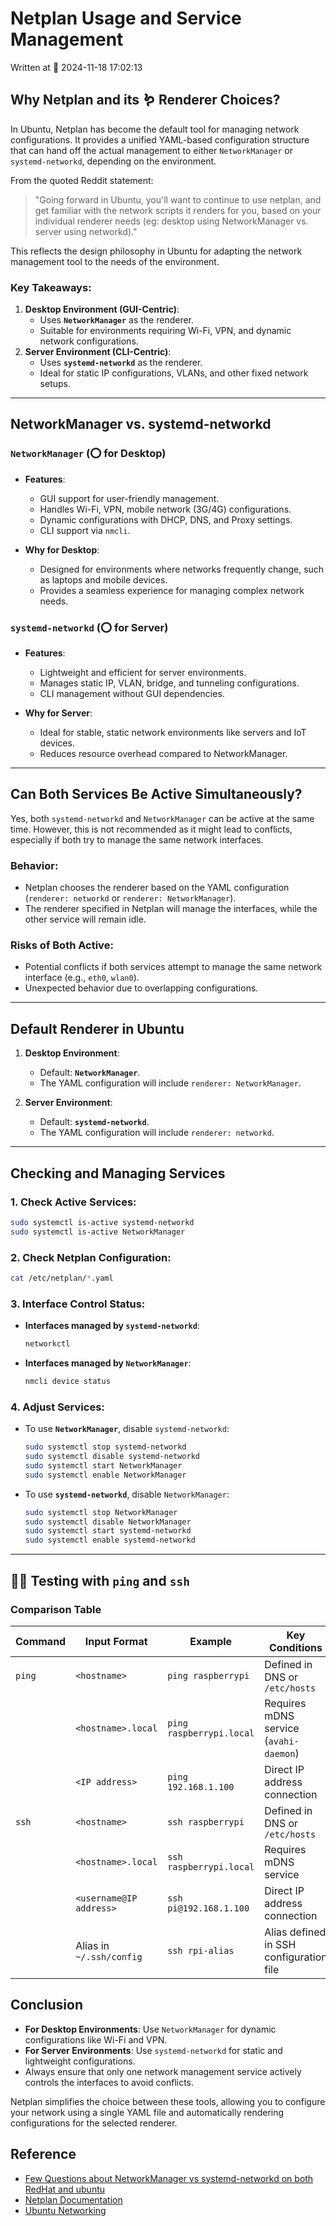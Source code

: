 
# Netplan Usage and Service Management

Written at 📅 2024-11-18 17:02:13

## Why Netplan and its 🪱 Renderer Choices?

In Ubuntu, Netplan has become the default tool for managing network configurations. It provides a unified YAML-based configuration structure that can hand off the actual management to either `NetworkManager` or `systemd-networkd`, depending on the environment.

From the quoted Reddit statement:

> "Going forward in Ubuntu, you'll want to continue to use netplan, and get familiar with the network scripts it renders for you, based on your individual renderer needs (eg: desktop using NetworkManager vs. server using networkd)."

This reflects the design philosophy in Ubuntu for adapting the network management tool to the needs of the environment.

### Key Takeaways:
1. **Desktop Environment (GUI-Centric)**:
   - Uses **`NetworkManager`** as the renderer.
   - Suitable for environments requiring Wi-Fi, VPN, and dynamic network configurations.
2. **Server Environment (CLI-Centric)**:
   - Uses **`systemd-networkd`** as the renderer.
   - Ideal for static IP configurations, VLANs, and other fixed network setups.

---

## NetworkManager vs. systemd-networkd

### `NetworkManager` (⭕ for Desktop)
- **Features**:
  - GUI support for user-friendly management.
  - Handles Wi-Fi, VPN, mobile network (3G/4G) configurations.
  - Dynamic configurations with DHCP, DNS, and Proxy settings.
  - CLI support via `nmcli`.

- **Why for Desktop**:
  - Designed for environments where networks frequently change, such as laptops and mobile devices.
  - Provides a seamless experience for managing complex network needs.

### `systemd-networkd` (⭕ for Server)
- **Features**:
  - Lightweight and efficient for server environments.
  - Manages static IP, VLAN, bridge, and tunneling configurations.
  - CLI management without GUI dependencies.

- **Why for Server**:
  - Ideal for stable, static network environments like servers and IoT devices.
  - Reduces resource overhead compared to NetworkManager.

---

## Can Both Services Be Active Simultaneously?
Yes, both `systemd-networkd` and `NetworkManager` can be active at the same time. However, this is not recommended as it might lead to conflicts, especially if both try to manage the same network interfaces.

### Behavior:
- Netplan chooses the renderer based on the YAML configuration (`renderer: networkd` or `renderer: NetworkManager`).
- The renderer specified in Netplan will manage the interfaces, while the other service will remain idle.

### Risks of Both Active:
- Potential conflicts if both services attempt to manage the same network interface (e.g., `eth0`, `wlan0`).
- Unexpected behavior due to overlapping configurations.

---

## Default Renderer in Ubuntu

1. **Desktop Environment**:
   - Default: **`NetworkManager`**.
   - The YAML configuration will include `renderer: NetworkManager`.

2. **Server Environment**:
   - Default: **`systemd-networkd`**.
   - The YAML configuration will include `renderer: networkd`.

---

## Checking and Managing Services

### 1. Check Active Services:
```bash
sudo systemctl is-active systemd-networkd
sudo systemctl is-active NetworkManager
```

### 2. Check Netplan Configuration:
```bash
cat /etc/netplan/*.yaml
```

### 3. Interface Control Status:
- **Interfaces managed by `systemd-networkd`**:
  ```bash
  networkctl
  ```
- **Interfaces managed by `NetworkManager`**:
  ```bash
  nmcli device status
  ```

### 4. Adjust Services:
- To use **`NetworkManager`**, disable `systemd-networkd`:
  ```bash
  sudo systemctl stop systemd-networkd
  sudo systemctl disable systemd-networkd
  sudo systemctl start NetworkManager
  sudo systemctl enable NetworkManager
  ```

- To use **`systemd-networkd`**, disable `NetworkManager`:
  ```bash
  sudo systemctl stop NetworkManager
  sudo systemctl disable NetworkManager
  sudo systemctl start systemd-networkd
  sudo systemctl enable systemd-networkd
  ```

---
## 📍🧪 Testing with `ping` and `ssh`

### **Comparison Table**

| Command   | Input Format               | Example                       | Key Conditions                          |
|-----------|----------------------------|-------------------------------|-----------------------------------------|
| `ping`    | `<hostname>`               | `ping raspberrypi`            | Defined in DNS or `/etc/hosts`          |
|           | `<hostname>.local`         | `ping raspberrypi.local`      | Requires mDNS service (`avahi-daemon`) |
|           | `<IP address>`             | `ping 192.168.1.100`          | Direct IP address connection            |
| `ssh`     | `<hostname>`               | `ssh raspberrypi`             | Defined in DNS or `/etc/hosts`          |
|           | `<hostname>.local`         | `ssh raspberrypi.local`       | Requires mDNS service                   |
|           | `<username@IP address>`    | `ssh pi@192.168.1.100`        | Direct IP address connection            |
|           | Alias in `~/.ssh/config`   | `ssh rpi-alias`               | Alias defined in SSH configuration file |



## Conclusion
- **For Desktop Environments**: Use `NetworkManager` for dynamic configurations like Wi-Fi and VPN.
- **For Server Environments**: Use `systemd-networkd` for static and lightweight configurations.
- Always ensure that only one network management service actively controls the interfaces to avoid conflicts.

Netplan simplifies the choice between these tools, allowing you to configure your network using a single YAML file and automatically rendering configurations for the selected renderer.


## Reference
  - [Few Questions about NetworkManager vs systemd-networkd on both RedHat and ubuntu](https://www.reddit.com/r/linuxadmin/comments/klhcpt/few_questions_about_networkmanager_vs/)
  - [Netplan Documentation](https://netplan.io/)
  - [Ubuntu Networking](https://ubuntu.com/server/docs/network-configuration)